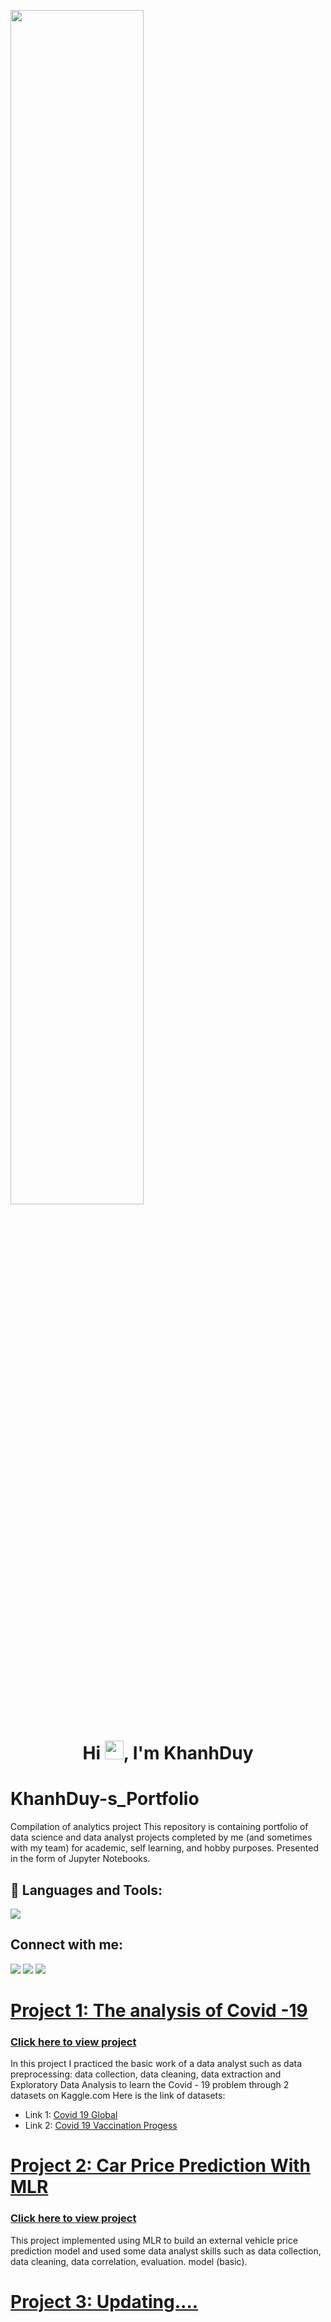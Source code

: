 <a href="#"><img width="65%" height="70%" src="https://iconews.iconpln.co.id/wp-content/uploads/2020/05/SDM_COVER.png" height="175px"/></a>

<h1 align="center">Hi <img src="https://raw.githubusercontent.com/MartinHeinz/MartinHeinz/master/wave.gif" width="30px">, I'm KhanhDuy</h1>

# KhanhDuy-s_Portfolio
Compilation of analytics project
This repository is containing portfolio of data science and data analyst projects completed by me (and sometimes with my team) for academic, self learning, and hobby purposes. Presented in the form of Jupyter Notebooks.

## 🚀 Languages and Tools:

<p align="left"> 
    <a href="https://www.python.org" target="_blank"> <img src="https://img.icons8.com/color/48/000000/python.png"/> </a> 
</p>

## Connect with me:
<p align="left">

<a href = "https://www.linkedin.com/in/duytran2001/"><img src="https://img.icons8.com/fluent/48/000000/linkedin.png"/></a>
<a href = "https://www.instagram.com/tranhakhanhduy/"><img src="https://img.icons8.com/fluent/48/000000/instagram-new.png"/></a>
<a href = "https://www.facebook.com/tranhakhanhduy/"><img src="https://img.icons8.com/fluent/48/000000/facebook-new.png"/></a>

</p>

# [Project 1: The analysis of Covid -19](https://github.com/thkduy2001/KhanhDuy-s_Portfolio/tree/main/Project1_TheAnalysisOfCovid19)
### [Click here to view project](https://github.com/thkduy2001/KhanhDuy-s_Portfolio/tree/main/Project1_TheAnalysisOfCovid19)
In this project I practiced the basic work of a data analyst such as data preprocessing: data collection, data cleaning, data extraction and Exploratory Data Analysis to learn the Covid - 19 problem through 2 datasets on Kaggle.com
Here is the link of datasets:
- Link 1: [Covid 19 Global](https://www.kaggle.com/datasets/josephassaker/covid19-global-dataset)
- Link 2: [Covid 19 Vaccination Progess](https://www.kaggle.com/datasets/gpreda/covid-world-vaccination-progress)

# [Project 2: Car Price Prediction With MLR](https://github.com/thkduy2001/KhanhDuy-s_Portfolio/tree/main/Project2_CarPricePrediction(MLR))
### [Click here to view project](https://github.com/thkduy2001/KhanhDuy-s_Portfolio/tree/main/Project2_CarPricePrediction(MLR))
This project implemented using MLR to build an external vehicle price prediction model and used some data analyst skills such as data collection, data cleaning, data correlation, evaluation. model (basic).

# [Project 3: Updating....]()

